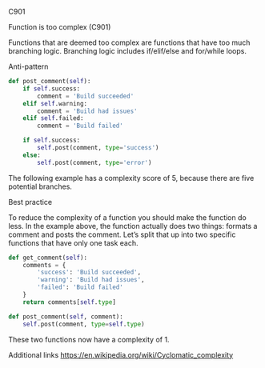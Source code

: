 C901

Function is too complex (C901)


Functions that are deemed too complex are functions that have too much branching logic. Branching logic includes if/elif/else and for/while loops.



Anti-pattern
```python
def post_comment(self):
    if self.success:
        comment = 'Build succeeded'
    elif self.warning:
        comment = 'Build had issues'
    elif self.failed:
        comment = 'Build failed'

    if self.success:
        self.post(comment, type='success')
    else:
        self.post(comment, type='error')
```

The following example has a complexity score of 5, because there are five potential branches.

Best practice

To reduce the complexity of a function you should make the function do less. In the example above, the function actually does two things: formats a comment and posts the comment. Let’s split that up into two specific functions that have only one task each.



```python
def get_comment(self):
    comments = {
        'success': 'Build succeeded',
        'warning': 'Build had issues',
        'failed': 'Build failed'
    }
    return comments[self.type]

def post_comment(self, comment):
    self.post(comment, type=self.type)

```

These two functions now have a complexity of 1.

Additional links
https://en.wikipedia.org/wiki/Cyclomatic_complexity


